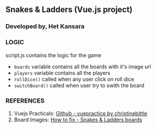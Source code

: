 ## Snakes & Ladders (Vue.js project)
### Developed by, Het Kansara

### LOGIC
script.js contains the logic for the game
  - `boards` variable contains all the boards with it's image url
  - `players` variable contains all the players
  - `rollDice()` called when any user click on roll dice
  - `switchBoard()` called when user try to swith the board

### REFERENCES
  1. Vuejs Practicals: [Github - vuepractice by christinebittle](https://github.com/christinebittle/vuepractice)
  2. Board Images: [How to fix - Snakes & Ladders boards](https://www.howtofixx.com/snakes-and-ladders-template/)
  